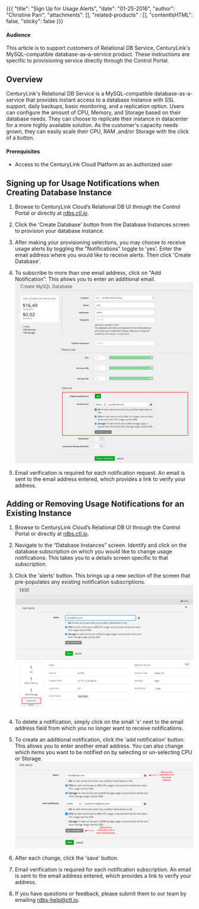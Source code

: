 {{{
  "title": "Sign Up for Usage Alerts",
  "date": "01-25-2016",
  "author": "Christine Parr",
  "attachments": [],
  "related-products" : [],
  "contentIsHTML": false,
  "sticky": false
}}}

#### Audience
This article is to support customers of Relational DB Service, CenturyLink's MySQL-compatible database-as-a-service product. These instructions are specific to provisioning service directly through the Control Portal.

## Overview
CenturyLink's Relational DB Service is a MySQL-compatible database-as-a-service that provides instant access to a database instance with SSL support, daily backups, basic monitoring, and a replication option. Users can configure the amount of CPU, Memory, and Storage based on their database needs. They can choose to replicate their instance in datacenter for a more highly available solution. As the customer's capacity needs grown, they can easily scale their CPU, RAM ,and/or Storage with the click of a button.

#### Prerequisites
* Access to the CenturyLink Cloud Platform as an authorized user

## Signing up for Usage Notifications when Creating Database Instance
1. Browse to CenturyLink Cloud’s Relational DB UI through the Control Portal or directly at [rdbs.ctl.io](https://rdbs.ctl.io).

2. Click the 'Create Database' button from the Database Instances screen to provision your database instance.

3. After making your provisioning selections, you may choose to receive usage alerts by toggling the "Notifications" toggle to 'yes'. Enter the email address where you would like to receive alerts. Then click 'Create Database'.

4. To subscribe to more than one email address, click on "Add Notification". This allows you to enter an additional email.
   ![NotifyDBUsage](../images/rdbs-usagealerts-create.png)

5. Email verification is required for each notification request. An email is sent to the email address entered, which provides a link to verify your address.

## Adding or Removing Usage Notifications for an Existing Instance
1. Browse to CenturyLink Cloud’s Relational DB UI through the Control Portal or directly at [rdbs.ctl.io](https://rdbs.ctl.io).

2. Navigate to the “Database Instances” screen. Identify and click on the database subscription on which you would like to change usage notifications. This takes you to a details screen specific to that subscription.

3. Click the 'alerts' button. This brings up a new section of the screen that pre-populates any existing notification subscriptions.
   ![ExistingNotification](../images/rdbs-existingnotification.png)

4. To delete a notification, simply click on the small 'x' next to the email address field from which you no longer want to receive notifications.

5. To create an additional notification, click the 'add notification' button. This allows you to enter another email address. You can also change which items you want to be notified on by selecting or un-selecting CPU or Storage.
   ![EditNotification](../images/rdbs-editnotifications.png)

6. After each change, click the 'save' button.

7. Email verification is required for each notification subscription. An email is sent to the email address entered, which provides a link to verify your address.

8. If you have questions or feedback, please submit them to our team by emailing <a href="mailto:rdbs-help@ctl.io">rdbs-help@ctl.io</a>.
